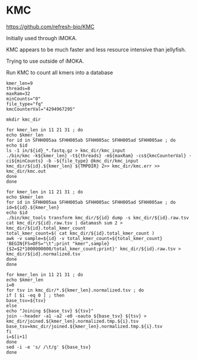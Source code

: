 
#	KMC

https://github.com/refresh-bio/KMC

Initially used through iMOKA.

KMC appears to be much faster and less resource intensive than jellyfish.

Trying to use outside of iMOKA.




Run KMC to count all kmers into a database
```
kmer_len=9
threads=8
maxRam=32
minCounts="0"
file_type="fq"
kmcCounterVal="4294967295"

mkdir kmc_dir

for kmer_len in 11 21 31 ; do
echo $kmer_len
for id in SFHH005aa SFHH005ab SFHH005ac SFHH005ad SFHH005ae ; do
echo $id
ls -1 in/${id}_*.fastq.gz > kmc_dir/kmc_input
./bin/kmc -k${kmer_len} -t${threads} -m${maxRam} -cs${kmcCounterVal} -ci${minCounts} -b -${file_type} @kmc_dir/kmc_input kmc_dir/${id}.${kmer_len} ${TMPDIR} 2>> kmc_dir/kmc.err >> kmc_dir/kmc.out
done
done

```




```
for kmer_len in 11 21 31 ; do
echo $kmer_len
for id in SFHH005aa SFHH005ab SFHH005ac SFHH005ad SFHH005ae ; do
id=${id}.${kmer_len}
echo $id
./bin/kmc_tools transform kmc_dir/${id} dump -s kmc_dir/${id}.raw.tsv
cat kmc_dir/${id}.raw.tsv | datamash sum 2 > kmc_dir/${id}.total_kmer_count
total_kmer_count=$( cat kmc_dir/${id}.total_kmer_count )
awk -v sample=${id} -v total_kmer_count=${total_kmer_count} 'BEGIN{FS=OFS="\t";print "kmer",sample}{$2=$2*1000000000/total_kmer_count;print}' kmc_dir/${id}.raw.tsv > kmc_dir/${id}.normalized.tsv
done
done

```



```
for kmer_len in 11 21 31 ; do
echo $kmer_len
i=0
for tsv in kmc_dir/*.${kmer_len}.normalized.tsv ; do
if [ $i -eq 0 ] ; then
base_tsv=${tsv}
else
echo "Joining ${base_tsv} ${tsv}"
join --header -a1 -a2 -e0 -oauto ${base_tsv} ${tsv} > kmc_dir/joined.${kmer_len}.normalized.tmp.${i}.tsv
base_tsv=kmc_dir/joined.${kmer_len}.normalized.tmp.${i}.tsv
fi
i=$[i+1]
done
sed -i -e 's/ /\t/g' ${base_tsv}
done
```






